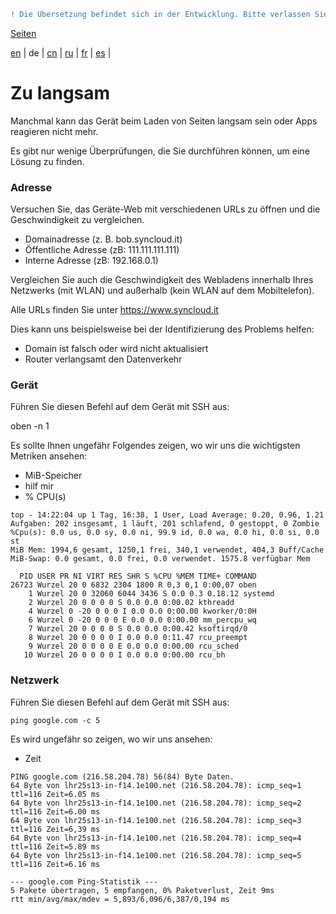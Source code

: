 ```diff
! Die Übersetzung befindet sich in der Entwicklung. Bitte verlassen Sie sich auf die englische Originalversion.
```

[Seiten](https://github.com/syncloud/docs/blob/master/de/index.md#seiten)

[en](https://github.com/syncloud/platform/wiki/Slow) | 
de | 
[cn](https://github.com/syncloud/docs/blob/master/cn/content/Slow.md) | 
[ru](https://github.com/syncloud/docs/blob/master/ru/content/Slow.md) | 
[fr](https://github.com/syncloud/docs/blob/master/fr/content/Slow.md) | 
[es](https://github.com/syncloud/docs/blob/master/es/content/Slow.md) | 

# Zu langsam

Manchmal kann das Gerät beim Laden von Seiten langsam sein oder Apps reagieren nicht mehr.

Es gibt nur wenige Überprüfungen, die Sie durchführen können, um eine Lösung zu finden.

### Adresse

Versuchen Sie, das Geräte-Web mit verschiedenen URLs zu öffnen und die Geschwindigkeit zu vergleichen.

* Domainadresse (z. B. bob.syncloud.it)
* Öffentliche Adresse (zB: 111.111.111.111)
* Interne Adresse (zB: 192.168.0.1)

Vergleichen Sie auch die Geschwindigkeit des Webladens innerhalb Ihres Netzwerks (mit WLAN) und außerhalb (kein WLAN auf dem Mobiltelefon).

Alle URLs finden Sie unter https://www.syncloud.it

Dies kann uns beispielsweise bei der Identifizierung des Problems helfen:

* Domain ist falsch oder wird nicht aktualisiert
* Router verlangsamt den Datenverkehr

### Gerät

Führen Sie diesen Befehl auf dem Gerät mit SSH aus:

oben -n 1

Es sollte Ihnen ungefähr Folgendes zeigen, wo wir uns die wichtigsten Metriken ansehen:

* MiB-Speicher
* hilf mir
* % CPU(s)

```
top - 14:22:04 up 1 Tag, 16:38, 1 User, Load Average: 0.20, 0.96, 1.21
Aufgaben: 202 insgesamt, 1 läuft, 201 schlafend, 0 gestoppt, 0 Zombie
%Cpu(s): 0.0 us, 0.0 sy, 0.0 ni, 99.9 id, 0.0 wa, 0.0 hi, 0.0 si, 0.0 st
MiB Mem: 1994,6 gesamt, 1250,1 frei, 340,1 verwendet, 404,3 Buff/Cache
MiB-Swap: 0.0 gesamt, 0.0 frei, 0.0 verwendet. 1575.8 verfügbar Mem

  PID USER PR NI VIRT RES SHR S %CPU %MEM TIME+ COMMAND
26723 Wurzel 20 0 6832 2304 1800 R 0,3 0,1 0:00,07 oben
    1 Wurzel 20 0 32060 6044 3436 S 0.0 0.3 0.18.12 systemd
    2 Wurzel 20 0 0 0 0 S 0.0 0.0 0:00.02 kthreadd
    4 Wurzel 0 -20 0 0 0 I 0.0 0.0 0:00.00 kworker/0:0H
    6 Wurzel 0 -20 0 0 0 E 0.0 0.0 0:00.00 mm_percpu_wq
    7 Wurzel 20 0 0 0 0 S 0.0 0.0 0:00.42 ksoftirqd/0
    8 Wurzel 20 0 0 0 0 I 0.0 0.0 0:11.47 rcu_preempt
    9 Wurzel 20 0 0 0 0 E 0.0 0.0 0:00.00 rcu_sched
   10 Wurzel 20 0 0 0 0 I 0.0 0.0 0:00.00 rcu_bh
```

### Netzwerk

Führen Sie diesen Befehl auf dem Gerät mit SSH aus:

```
ping google.com -c 5
```

Es wird ungefähr so ​​​​zeigen, wo wir uns ansehen:

* Zeit

```
PING google.com (216.58.204.78) 56(84) Byte Daten.
64 Byte von lhr25s13-in-f14.1e100.net (216.58.204.78): icmp_seq=1 ttl=116 Zeit=6.05 ms
64 Byte von lhr25s13-in-f14.1e100.net (216.58.204.78): icmp_seq=2 ttl=116 Zeit=6.00 ms
64 Byte von lhr25s13-in-f14.1e100.net (216.58.204.78): icmp_seq=3 ttl=116 Zeit=6,39 ms
64 Byte von lhr25s13-in-f14.1e100.net (216.58.204.78): icmp_seq=4 ttl=116 Zeit=5.89 ms
64 Byte von lhr25s13-in-f14.1e100.net (216.58.204.78): icmp_seq=5 ttl=116 Zeit=6.16 ms

--- google.com Ping-Statistik ---
5 Pakete übertragen, 5 empfangen, 0% Paketverlust, Zeit 9ms
rtt min/avg/max/mdev = 5,893/6,096/6,387/0,194 ms
```
